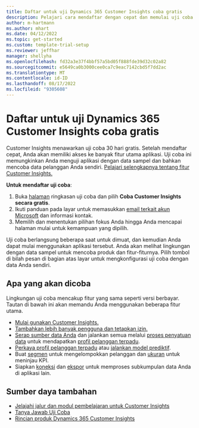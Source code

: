 ```yaml
---
title: Daftar untuk uji Dynamics 365 Customer Insights coba gratis
description: Pelajari cara mendaftar dengan cepat dan memulai uji coba Customer Insights gratis. Jelajahi aplikasi dan temukan sumber daya pembelajaran tambahan.
author: m-hartmann
ms.author: mhart
ms.date: 04/12/2022
ms.topic: get-started
ms.custom: template-trial-setup
ms.reviewer: jeffhar
manager: shellyha
ms.openlocfilehash: fd32a3e37f4bbf57a5bd05f888fde39d32c02a82
ms.sourcegitcommit: e5649ca0b3000cee0ca7c9eac7142cbd5f7dd2ac
ms.translationtype: MT
ms.contentlocale: id-ID
ms.lasthandoff: 08/17/2022
ms.locfileid: "9305608"
---
```

# <a name="sign-up-for-a-free-dynamics-365-customer-insights-trial"></a>Daftar untuk uji Dynamics 365 Customer Insights coba gratis

Customer Insights menawarkan uji coba 30 hari gratis. Setelah mendaftar cepat, Anda akan memiliki akses ke banyak fitur utama aplikasi. Uji coba ini memungkinkan Anda menguji aplikasi dengan data sampel dan bahkan mencoba data pelanggan Anda sendiri. [Pelajari selengkapnya tentang fitur Customer Insights.](overview.md)

**Untuk mendaftar uji coba**:

1. Buka [halaman](https://dynamics.microsoft.com/ai/customer-insights/) ringkasan uji coba dan pilih **Coba Customer Insights secara gratis**.
1. Ikuti panduan pada layar untuk memasukkan [email terkait akun Microsoft](https://support.microsoft.com/windows/what-is-a-microsoft-account-4a7c48e9-ff5a-e9c6-5a5c-1a57d66c3bfa) dan informasi kontak.
1. Memilih dan menentukan pilihan fokus Anda hingga Anda mencapai halaman mulai untuk kemampuan yang dipilih.

Uji coba berlangsung beberapa saat untuk dimuat, dan kemudian Anda dapat mulai menggunakan aplikasi tersebut. Anda akan melihat lingkungan dengan data sampel untuk mencoba produk dan fitur-fiturnya. Pilih tombol di bilah pesan di bagian atas layar untuk mengkonfigurasi uji coba dengan data Anda sendiri.

## <a name="what-to-try"></a>Apa yang akan dicoba

Lingkungan uji coba mencakup fitur yang sama seperti versi berbayar. Tautan di bawah ini akan memandu Anda menggunakan beberapa fitur utama.

- [Mulai gunakan Customer Insights.](get-started.md)
- [Tambahkan lebih banyak pengguna dan tetapkan izin.](permissions.md)
- [Serap sumber data Anda](data-sources.md) dan jalankan semua melalui [proses penyatuan data](data-unification.md) untuk mendapatkan [profil pelanggan terpadu](customer-profiles.md).
- [Perkaya profil pelanggan terpadu](enrichment-hub.md) atau [jalankan model prediktif](predictions-overview.md).
- Buat [segmen](segments.md) untuk mengelompokkan pelanggan dan [ukuran](measures.md) untuk meninjau KPI.
- Siapkan [koneksi](connections.md) dan [ekspor](export-destinations.md) untuk memproses subkumpulan data Anda di aplikasi lain.

## <a name="additional-resources"></a>Sumber daya tambahan

- [Jelajahi jalur dan modul pembelajaran untuk Customer Insights](/learn/browse/?products=dynamics-cust-insights)
- [Tanya Jawab Uji Coba](trial-faq.md)
- [Rincian produk Dynamics 365 Customer Insights](https://dynamics.microsoft.com/ai/customer-insights/)
